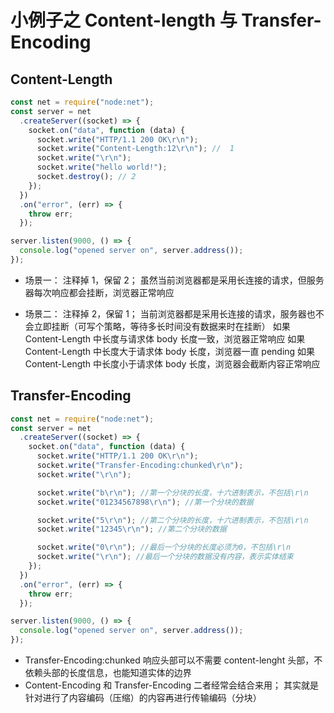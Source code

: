 # 小例子之 Content-length 与 Transfer-Encoding

## Content-Length

```js
const net = require("node:net");
const server = net
  .createServer((socket) => {
    socket.on("data", function (data) {
      socket.write("HTTP/1.1 200 OK\r\n");
      socket.write("Content-Length:12\r\n"); //  1
      socket.write("\r\n");
      socket.write("hello world!");
      socket.destroy(); // 2
    });
  })
  .on("error", (err) => {
    throw err;
  });

server.listen(9000, () => {
  console.log("opened server on", server.address());
});
```

- 场景一：
  注释掉 1，保留 2；
  虽然当前浏览器都是采用长连接的请求，但服务器每次响应都会挂断，浏览器正常响应

- 场景二：
  注释掉 2，保留 1；
  当前浏览器都是采用长连接的请求，服务器也不会立即挂断（可写个策略，等待多长时间没有数据来时在挂断）
  如果 Content-Length 中长度与请求体 body 长度一致，浏览器正常响应
  如果 Content-Length 中长度大于请求体 body 长度，浏览器一直 pending
  如果 Content-Length 中长度小于请求体 body 长度，浏览器会截断内容正常响应

## Transfer-Encoding

```js
const net = require("node:net");
const server = net
  .createServer((socket) => {
    socket.on("data", function (data) {
      socket.write("HTTP/1.1 200 OK\r\n");
      socket.write("Transfer-Encoding:chunked\r\n");
      socket.write("\r\n");

      socket.write("b\r\n"); //第一个分块的长度，十六进制表示，不包括\r\n
      socket.write("01234567898\r\n"); //第一个分块的数据

      socket.write("5\r\n"); //第二个分块的长度，十六进制表示，不包括\r\n
      socket.write("12345\r\n"); //第二个分块的数据

      socket.write("0\r\n"); //最后一个分块的长度必须为0，不包括\r\n
      socket.write("\r\n"); //最后一个分块的数据没有内容，表示实体结束
    });
  })
  .on("error", (err) => {
    throw err;
  });

server.listen(9000, () => {
  console.log("opened server on", server.address());
});
```

- Transfer-Encoding:chunked 响应头部可以不需要 content-lenght 头部，不依赖头部的长度信息，也能知道实体的边界
- Content-Encoding 和 Transfer-Encoding 二者经常会结合来用； 其实就是针对进行了内容编码（压缩）的内容再进行传输编码（分块）
